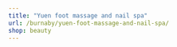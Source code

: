 ```yaml
---
title: "Yuen foot massage and nail spa"
url: /burnaby/yuen-foot-massage-and-nail-spa/
shop: beauty
---
```

